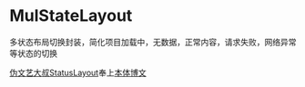 # MulStateLayout
多状态布局切换封装，简化项目加载中，无数据，正常内容，请求失败，网络异常等状态的切换

[伪文艺大叔][1][StatusLayout][2]奉上[本体博文][3]

 [1]:http://www.jianshu.com/u/030d732a71d2 "伪文艺大叔"
 [2]:https://github.com/chenpengfei88/StatusLayout "StatusLayout"
 [3]:http://www.jianshu.com/p/9d53893b3eda "本体博文"
